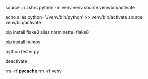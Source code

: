 source ~/.zshrc
python -m venv venv
source venv/bin/activate

echo alias python='./venv/bin/python' >> venv/bin/activate
source venv/bin/activate

pip install flake8
alias norminette=flake8

pip install numpy

python tester.py

deactivate

rm -rf __pycache__
rm -rf venv
